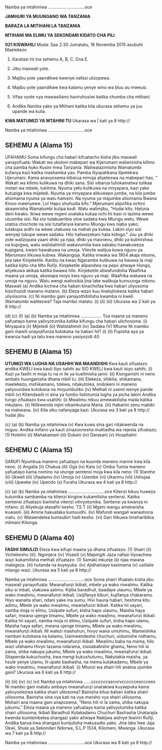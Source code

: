 Namba ya mtahiniwa ..............................oce

**JAMHURI YA MUUNGANO WA TANZANIA**

**BARAZA LA MITIHANI LA TANZANIA**

**MTIHANI WA ELIMU YA SEKONDARI KIDATO CHA PILI**

**021 KISWAHILI**
Muda: Saa 2:30 Jumatatu, 16 Novemba 2015 asubuhi
Maelekezo

1. Karatasi hii ina sehemu A, B, C, Dna E.

2. Jibu maswali yote.

3. Majibu yote yaandikwe kwenye nafasi ulizopewa.

4. Majibu yote yaandikwe kwa kalamu yenye wino wa bluu au mweusi.

5. Vifaa vyote vya mawasiliano haviruhusiwi katika chumba cha mtihani.

6. Andika Namba yako ya Mtihani katika kila ukurasa sehemu ya juu upande wa kulia.

**KWA MATUMIZI YA MTAHINI TU**
Ukarasa wa | kati ya 8
http://

Namba ya mtahiniwa ..............................oce

## SEHEMU A (Alama 15)
UFAHAMU
Soma kifungu cha habari kifuatacho kisha jibu maswali yanayofuata:
Wakati wa ukoloni mabepari wa Kijerumani walianzisha kilimo cha pamba huko Kusini mwa Tanzania.
Waliwalazimisha Wamatumbi kufanya kazi katika mashamba yao. Pamba iliyopatikana ilipelekwa
Ujerumani. Kama anavyosema kibarua mmoja aliyeteswa na mabepari hao, " Wakati wa kilimo kulikuwa na dhiki sana. Sisi vibarua tuliokamatwa tulikaa mstari wa mbele, tukilima. Nyuma yetu kulikuwa na mnyapara, kazi yake kutupiga kwa mijeledi. Nyuma ya mnyapara alikuwepo jumbe, na kila jumbe alisimama nyuma ya watu hamsini. Na nyuma ya majumbe alisimama Bwana Kinoo mwenyewe. Lo!
Hapo shuhudia kifo."
Mjerumani alipofika nchini akaamrisha Wamatumbi kulipa kodi. Watu walimjibu, "Hudai kitu. Hatuna deni kwako. Ikiwa wewe mgeni unataka kukaa nchi hii basi ni lazima wewe utuombe sisi. Na sisi tutakuambia utoe sadaka kwa Miungu wetu. Wewe utatoa chochote na sisi tutaifanyia karamu Miungu kwa niaba yako; tutakupa ardhi na wewe utakuwa na mahali pa kukaa. Lakini siyo sisi wenyeji tukupe wewe sadaka. Hilo haliwezekani hata kidogo."
Juu ya dhiki zote walizopata yaani dhiki ya njaa, dhiki ya maonevu, dhiki ya kulimishwa na kupigwa,
watu walistahimili wakavumilia kwa sababu hawakuweza kupigana, kwani hawakuwa na umoja. Vilevile walijua kuwa nguvu ya Mjerumani ilikuwa kubwa. Wakangoja.
Katika mwaka wa 1904 akaja mtume, jina lake Kinjeketile. Karibu na kwao Ngarambe kulikuwa na bwawa la maji kaitika kijito cha Mto Rufiji. Kinjeketile alipandwa na pepo aitwaye Hongo, aliyekuwa akikaa katika bwawa hilo.
Kinjeketile aliwafundisha Waafirka maana ya umoja, akawapa moyo kwa nguvu ya maji. Waafrika wakawa na umoja na nguvu. Watu wengi waliosikia jina lake walikuja kumuunga mkono.
Maswali
(a) Andika kichwa cha habari kinachofaa kwa habari uliyosoma kisichozidi maneno matano.
(b) Eleza wazo kuu linalojitokeza katika habari uliyoisoma.
(c) Ni mambo gani yanayothibitisha kwamba ni kweli Wamatumbi waliteswa? Taja mambo matatu.
(i)
(ii)
(iii)
Ukurasa wa 2 kati ya 8
http://

(d)
(c)
(f)
(a)
(b)
Namba ya mtahiniwa .................
Toa maana ya maneno yafuatayo kama yalivyotumika katika kifungu cha habari ulichosoma.
(i) Mnyapara
(ii) Mijeledi
(iii) Walistahimili
(iv) Sadaka
(V) Mtume
Ni mambo gani mawili unayojifunza kutokana na habari hii?
(i)
(il)
Fupisha aya ya kwanza hadi ya tatu kwa maneno yasiyozidi 40.

## SEHEMU B (Alama 15)

**UTUMIZI WA LUGHA NA USAHIHI WA MAANDISHI**
Kwa kauli zifuatazo andika KWELI kwa kauli iliyo sahihi au SIO KWELI kwa kauli isiyo sahihi.
(i) Kazi ya fasihi ni moja tu na ni ile ya kuelimisha jamii.
(ii) Kiunganishi ni neno ambalo huunganisha dhana mbili tu.
(iii) Elekeza, shikilia, shikamana, maelekezo, mshikamano, tolewa, nitakutolea, ondokeni ni maneno yaliyoundwa kutokana na mnyumbuliko
(iv) Methali ni usemi wenye pande mbili
(v) Kitendawili ni aina ya fumbo lisilotumia lugha ya picha lakini
Andika tungo zifuatazo kwa usahihi:
(i) Mwalimu mkuu amewakilisha mada katika mkutano.
(ii) Nilikwenda mjini nikamkutana Maria.
(iii) Habarini zenu mabibi na mabwana.
(iv) Kila siku nafanyaga kazi.
Ukurasa wa 3 kati ya 8
http://
hudai jibu

(c)
(a)
(b)
Namba ya mtahiniwa
(v) Kwa kuwa sina gari nitakwenda na miguu.
Andika mifano ya kauli zinazoonesha muktadha wa rejesta zifuatazo;
(1) Hotelini
(ii) Mahakamani
(iii) Dukani
(iv) Darasani
(v) Hospitalini

## SEHEMU C (Alama 15)
SARUFI
Nyumbua maneno yafuatayo na kuunda maneno manne kwa kila neno.
(i) Angalia
(ii) Chukua
(ili) Oga
(iv) Kata
(v) Omba
Tumia maneno yafuatayo kama nomino na utunge sentensi moja kwa kila neno:
(1) Starehe
(ii) Ukweli
(iii) Utaalamu
(iv) Umoja
(v) Uzembe
(vi) Ukarimu
(vii) Ushujaa
(viii) Upweke
(ix) Upendo
(x) Furaha
Ukurasa wa 4 kati ya 8
http://

(c)
(a)
(b)
Namba ya mtahiniwa ..............................oce
Kitenzi kikuu huweza kutumika sambamba na kitenzi kingine kukamilisha sentensi. Katika sentensi zifuatazo bainisha vitenzi vilivyotumika. Sentensi ya kwanza ni mfano:
(i) Aliyekuja atasafiri kesho.
TS T
(ii) Mgeni wangu amekwisha kuwasili.
(iii) Amina hakuataka kumuudhi.
(iv) Mafundi wangali wanashona viatu.
(v) Wataendelea kumsubiri hadi kesho.
(vi) Gari lilikuwa limeharibikia mlimani Kitonga.

## SEHEMU D (Alama 40)

**FASIHI SIMULIZI**
Eleza kwa kifupi maana ya dhana zifuatazo:
(1) Shairi
(ii) Vichekesho
(ili). Ngonjera
(iv) Visasili
(v) Mapingiti
Jaza nafasi iliyoachwa wazi kukamilisha methali zifuatazo:
(1) Samaki mkunje
(ii) njaa mwana malegeza.
(iii) hutanda na kuyeyuka.
(iv) Ajidhaniaye kasimama
(v) usiilalie mlango wazi.
Ukurasa wa 5 kati ya 8
http://

Namba ya mtahiniwa ..............................oce
Soma shairi lifuatalo kisha jibu maswali yanayofuata:
Mwanafunzi ikibali, mbele ya wako mwalimu.
Katika siku si mbali, utakuwa aalimu.
Kijitia baradhuli, baadaye ulaumu,
Mbele ya wako mwalimu, mwanafunzi ikibali.
Usijifanye kiburi, kujifanya chakaramu.
Hiyo wanaita shari, ndani yake ina sumu,
Hivi hauna habari, heshima kitu adimu,
Mbele ya wako mwalimu, mwanafunzi ikibali.
Katika hii sayari, namba moja ni elimu,
Usiipate sufuri, kisha hapo ulaumu,
Maisha haya safari, mwana ujenge timamu,
Mbele ya wako mwalimu, mwanafunzi ikibali.
Katika hii sayari, namba moja ni elimu,
Usiipate sufuri, kisha hapo ulamu,
Maisha haya safari, mwana ujenge timamu,
Mbele ya wako mwalimu, mwanafunzi ikibali.
Ni walezi mashuhuri, hivyo wana umuhimu,
Wameishika nambari kutokana na kalamu,
Usimwendeshe chuchuri, uidumishe nidhamu,
Mbele ya wako mwalimu, mwanafunzi ikibali.
Mwalimu baba na mama, hilo wazi ufahamu
Hivyo tazama ndarama, zisisababishe ghamu,
Neno hili la zama, shika nakupa jukumu,
Mbele ya wako mwalimu, mwanafunzi ikibali.
Sitapenda kukuchosha, kwa mengi kukushutumu,
Nakutakia maisha, ya hsule yenye utamu,
Ili upate bashasha, na mema kutakadamu,
Mbele ya wako mwalimu, mwanafunzi ikibali.
(i) Mtunzi wa shairi hili anatoa ujumbe gani?
Ukurasa wa 6 kati ya 8
http://

(ii)
(iii)
(iv)
(v)
(vi)
Namba ya mtahiniwa ......cccccccsscvcvccccccescccees
Ni mambo gani matatu ambayo mwanafunzi unatakiwa kuyaepuka kama yalivyoelezwa katika shairi ulilosoma?
Bainisha kituo bahari katika shairi ulilosoma.
Bainisha vina vya kati na vya mwisho vya shairi ulilosoma.
Mshairi ana maana gani anaposema, “Neno hili ni la zama, shika nakupa jukumu.”
Eleza maana ya maneno yafuatayo kama yalivyotumika katika shairi ulilosoma;
Ikibali
Baradhuli
Kutakadamu
Chuchuri
Bashasha
Unatarajia kwenda kumtembelea shangazi yako aitwaye Nakijwa aishiye Ikwiriri Rufiji. Andika barua kwa shangazi kumjulisha makusudio yako. Jina lako liwe Jaja Okwi, Shule ya Sekondari Ndorwe, S.L.P
1534, Kilomeni, Mwanga.
Ukurasa wa 7 kati ya 8
http://

Namba ya mtahiniwa ..............................oce
Ukurasa wa 8 kati ya 8
http://